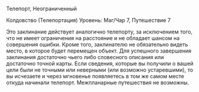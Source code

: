 
Телепорт, Неограниченный

Колдовство (Телепортация)
Уровень: Маг/Чар 7, Путешествие 7

Это заклинание действует аналогично
телепорту, за исключением того, что не
имеет ограничения на расстояние и не
обладает шансом на совершения ошибки. Кроме того, заклинателю не обязательно видеть место, в которое будет
перемещен объект. Для успешного завершения заклинания достаточно чьего
либо словесного описания или достаточно точной карты. Если сведения, которые вы получили о вашей цели были не
точными или неверными (или возможно
устаревшими), то вы исчезаете и через
мгновенье появляетесь в том же самом
месте откуда начинали телепорт. Межпланарные путешествия не возможны.
